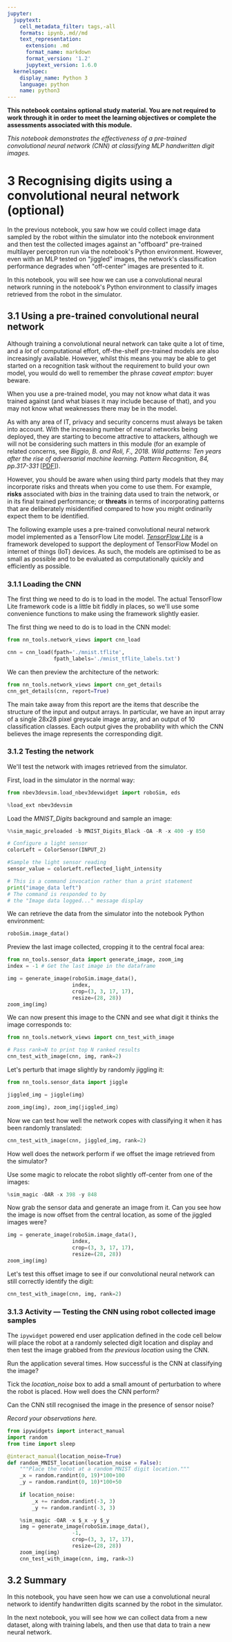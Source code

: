 ```yaml
---
jupyter:
  jupytext:
    cell_metadata_filter: tags,-all
    formats: ipynb,.md//md
    text_representation:
      extension: .md
      format_name: markdown
      format_version: '1.2'
      jupytext_version: 1.6.0
  kernelspec:
    display_name: Python 3
    language: python
    name: python3
---
```


<!-- #region tags=["alert-danger"] -->
__This notebook contains optional study material. You are not required to work through it in order to meet the learning objectives or complete the assessments associated with this module.__

*This notebook demonstrates the effectiveness of a pre-trained convolutional neural network (CNN) at classifying MLP handwritten digit images.*
<!-- #endregion -->

# 3 Recognising digits using a convolutional neural network (optional)

In the previous notebook, you saw how we could collect image data sampled by the robot within the simulator into the notebook environment and then test the collected images against an "offboard" pre-trained multilayer perceptron run via the notebook's Python environment. However, even with an MLP tested on "jiggled" images, the network's classification performance degrades when "off-center" images are presented to it.

In this notebook, you will see how we can use a convolutional neural network running in the notebook's Python environment to classify images retrieved from the robot in the simulator.


## 3.1 Using a pre-trained convolutional neural network

Although training a convolutional neural network can take quite a lot of time, and a *lot* of computational effort, off-the-shelf pre-trained models are also increasingly available. However, whilst this means you may be able to get started on a recognition task without the requirement to build your own model, you would do well to remember the phrase *caveat emptor*: buyer beware.

When you use a pre-trained model, you may not know what data it was trained against (and what biases it may include because of that), and you may not know what weaknesses there may be in the model.

<!-- #region tags=["alert-warning"] -->
As with any area of IT, privacy and security concerns must always be taken into account. With the increasing number of neural networks being deployed, they are starting to become attractive to attackers, although we will not be considering such matters in this module (for an example of related concerns, see *Biggio, B. and Roli, F., 2018. Wild patterns: Ten years after the rise of adversarial machine learning. Pattern Recognition, 84, pp.317-331* [[PDF](https://arxiv.org/pdf/1712.03141.pdf)]).

However, you should be aware when using third party models that they may incorporate risks and threats when you come to use them. For example, __risks__ associated with *bias* in the training data used to train the network, or in its final trained performance; or __threats__ in terms of incorporating patterns that are deliberately misidentified compared to how you might ordinarily expect them to be identified.
<!-- #endregion -->

The following example uses a pre-trained convolutional neural network model implemented as a TensorFlow Lite model. [*TensorFlow Lite*](https://www.tensorflow.org/lite/) is a framework developed to support the deployment of TensorFlow Model on internet of things (IoT) devices. As such, the models are optimised to be as small as possible and to be evaluated as computationally quickly and efficiently as possible.


### 3.1.1 Loading the CNN

The first thing we need to do is to load in the model. The actual TensorFlow Lite framework code is a little bit fiddly in places, so we'll use some convenience functions to make using the framework slightly easier.

The first thing we need to do is to load in the CNN model:

```python
from nn_tools.network_views import cnn_load

cnn = cnn_load(fpath='./mnist.tflite',
               fpath_labels='./mnist_tflite_labels.txt')
```

We can then preview the architecture of the network:

```python
from nn_tools.network_views import cnn_get_details
cnn_get_details(cnn, report=True)
```

The main take away from this report are the items that describe the structure of the input and output arrays. In particular, we have an input array of a single 28x28 pixel greyscale image array, and an output of 10 classification classes. Each output gives the probability with which the CNN believes the image represents the corresponding digit.


### 3.1.2 Testing the network

We'll test the network with images retrieved from the simulator.

First, load in the simulator in the normal way:

```python
from nbev3devsim.load_nbev3devwidget import roboSim, eds

%load_ext nbev3devsim
```

Load the *MNIST_Digits* background and sample an image:

```python
%%sim_magic_preloaded -b MNIST_Digits_Black -OA -R -x 400 -y 850

# Configure a light sensor
colorLeft = ColorSensor(INPUT_2)

#Sample the light sensor reading
sensor_value = colorLeft.reflected_light_intensity

# This is a command invocation rather than a print statement
print("image_data left")
# The command is responded to by
# the "Image data logged..." message display
```

We can retrieve the data from the simulator into the notebook Python environment:

```python
roboSim.image_data()
```

Preview the last image collected, cropping it to the central focal area:

```python
from nn_tools.sensor_data import generate_image, zoom_img
index = -1 # Get the last image in the dataframe

img = generate_image(roboSim.image_data(),
                     index,
                     crop=(3, 3, 17, 17),
                     resize=(28, 28))
zoom_img(img)
```

We can now present this image to the CNN and see what digit it thinks the image corresponds to:

```python
from nn_tools.network_views import cnn_test_with_image

# Pass rank=N to print top N ranked results
cnn_test_with_image(cnn, img, rank=2)
```

Let's perturb that image slightly by randomly jiggling it: 

```python
from nn_tools.sensor_data import jiggle

jiggled_img = jiggle(img)

zoom_img(img), zoom_img(jiggled_img)
```

Now we can test how well the network copes with classifying it when it has been randomly translated:

```python
cnn_test_with_image(cnn, jiggled_img, rank=2)
```

How well does the network perform if we offset the image retrieved from the simulator?

Use some magic to relocate the robot slightly off-center from one of the images:

```python
%sim_magic -OAR -x 398 -y 848
```

Now grab the sensor data and generate an image from it. Can you see how the image is now offset from the central location, as some of the jiggled images were?

```python
img = generate_image(roboSim.image_data(),
                     index,
                     crop=(3, 3, 17, 17),
                     resize=(28, 28))
zoom_img(img)
```

Let's test this offset image to see if our convolutional neural network can still correctly identify the digit:

```python
cnn_test_with_image(cnn, img, rank=2)
```

### 3.1.3 Activity — Testing the CNN using robot collected image samples

The `ipywidget` powered end user application defined in the code cell below will place the robot at a randomly selected digit location and display and then test the image grabbed from *the previous location* using the CNN.


Run the application several times. How successful is the CNN at classifying the image?

Tick the *location_noise* box to add a small amount of perturbation to where the robot is placed. How well does the CNN perform?

Can the CNN still recognised the image in the presence of sensor noise?


*Record your observations here.*

```python
from ipywidgets import interact_manual
import random
from time import sleep

@interact_manual(location_noise=True)
def random_MNIST_location(location_noise = False):
    """Place the robot at a random MNIST digit location."""
    _x = random.randint(0, 19)*100+100
    _y = random.randint(0, 10)*100+50
    
    if location_noise:
        _x += random.randint(-3, 3)
        _y += random.randint(-3, 3)

    %sim_magic -OAR -x $_x -y $_y
    img = generate_image(roboSim.image_data(),
                     -1,
                     crop=(3, 3, 17, 17),
                     resize=(28, 28))
    zoom_img(img)
    cnn_test_with_image(cnn, img, rank=3)
```

## 3.2 Summary

In this notebook, you have seen how we can use a convolutional neural network to identify handwritten digits scanned by the robot in the simulator.

In the next notebook, you will see how we can collect data from a new dataset, along with training labels, and then use that data to train a new neural network.
